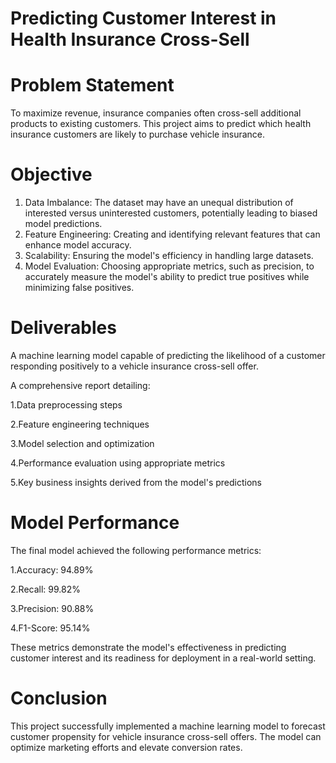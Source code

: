 # Predicting Customer Interest in Health Insurance Cross-Sell
# Problem Statement
To maximize revenue, insurance companies often cross-sell additional products to existing customers. This project aims to predict which health insurance customers are likely to purchase vehicle insurance.
# Objective
1. Data Imbalance: The dataset may have an unequal distribution of interested versus uninterested customers, potentially leading to biased model predictions.
2. Feature Engineering: Creating and identifying relevant features that can enhance model accuracy.
3. Scalability: Ensuring the model's efficiency in handling large datasets.
4. Model Evaluation: Choosing appropriate metrics, such as precision, to accurately measure the model's ability to predict true positives while minimizing false positives.
# Deliverables
A machine learning model capable of predicting the likelihood of a customer responding positively to a vehicle insurance cross-sell offer.

A comprehensive report detailing:

1.Data preprocessing steps

2.Feature engineering techniques

3.Model selection and optimization

4.Performance evaluation using appropriate metrics

5.Key business insights derived from the model's predictions

# Model Performance
The final model achieved the following performance metrics:

1.Accuracy: 94.89%

2.Recall: 99.82%

3.Precision: 90.88%

4.F1-Score: 95.14%

These metrics demonstrate the model's effectiveness in predicting customer interest and its readiness for deployment in a real-world setting.

# Conclusion

This project successfully implemented a machine learning model to forecast customer propensity for vehicle insurance cross-sell offers. The model can optimize marketing efforts and elevate conversion rates.
